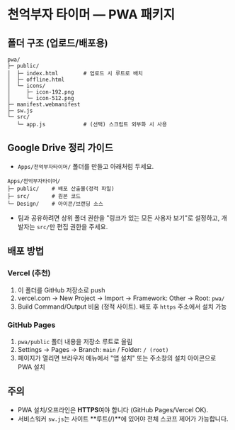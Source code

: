 # 천억부자 타이머 — PWA 패키지

## 폴더 구조 (업로드/배포용)
```
pwa/
├─ public/
│  ├─ index.html        # 업로드 시 루트로 배치
│  ├─ offline.html
│  └─ icons/
│     ├─ icon-192.png
│     └─ icon-512.png
├─ manifest.webmanifest
├─ sw.js
└─ src/
   └─ app.js            # (선택) 스크립트 외부화 시 사용
```

## Google Drive 정리 가이드
- `Apps/천억부자타이머/` 폴더를 만들고 아래처럼 두세요.
```
Apps/천억부자타이머/
├─ public/    # 배포 산출물(정적 파일)
├─ src/       # 원본 코드
└─ Design/    # 아이콘/브랜딩 소스
```
- 팀과 공유하려면 상위 폴더 권한을 "링크가 있는 모든 사용자 보기"로 설정하고,
  개발자는 `src/`만 편집 권한을 주세요.

## 배포 방법
### Vercel (추천)
1. 이 폴더를 GitHub 저장소로 push
2. vercel.com → New Project → Import → Framework: Other → Root: `pwa/`
3. Build Command/Output 비움 (정적 사이트). 배포 후 `https` 주소에서 설치 가능

### GitHub Pages
1. `pwa/public` 폴더 내용을 저장소 루트로 올림
2. Settings → Pages → Branch: `main` / Folder: `/ (root)`
3. 페이지가 열리면 브라우저 메뉴에서 "앱 설치" 또는 주소창의 설치 아이콘으로 PWA 설치

## 주의
- PWA 설치/오프라인은 **HTTPS**여야 합니다 (GitHub Pages/Vercel OK).
- 서비스워커 `sw.js`는 사이트 **루트(/)**에 있어야 전체 스코프 제어가 가능합니다.
